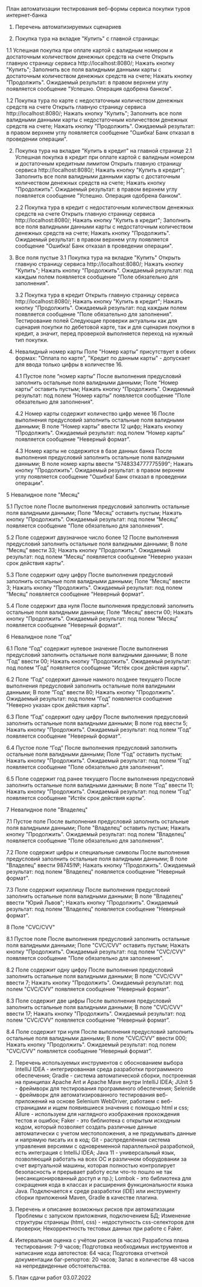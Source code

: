 План автоматизации тестирования веб-формы сервиса покупки туров интернет-банка
1. Перечень автоматизируемых сценариев

1. Покупка тура на вкладке "Купить" с главной страницы:
  
1.1 Успешная покупка при оплате картой с валидным номером и достаточным количеством денежных средств на счете
   Открыть главную страницу сервиса http://localhost:8080/;
   Нажать кнопку "Купить";
   Заполнить все поля валидными данными карты с достаточным количеством денежных средств на счете;
   Нажать кнопку "Продолжить".
   Ожидаемый результат: в правом верхнем углу появляется сообщение "Успешно. Операция одобрена банком".
   
1.2 Покупка тура по карте с недостаточным количеством денежных средств на счете
   Открыть главную страницу сервиса http://localhost:8080/;
   Нажать кнопку "Купить";
   Заполнить все поля валидными данными карты с недостаточным количеством денежных средств на счете;
   Нажать кнопку "Продолжить".
   Ожидаемый результат: в правом верхнем углу появляется сообщение "Ошибка! Банк отказал в проведении операции".
   
2. Покупка тура на вкладке "Купить в кредит" на главной странице
   2.1 Успешная покупка в кредит при оплате картой с валидным номером и достаточным кредитным лимитом
   Открыть главную страницу сервиса http://localhost:8080/;
   Нажать кнопку "Купить в кредит";
   Заполнить все поля валидными данными карты с достаточным количеством денежных средств на счете;
   Нажать кнопку "Продолжить".
   Ожидаемый результат: в правом верхнем углу появляется сообщение "Успешно. Операция одобрена банком".
   
   2.2 Покупка тура в кредит с недостаточным количеством денежных средств на счете
   Открыть главную страницу сервиса http://localhost:8080/;
   Нажать кнопку "Купить в кредит";
   Заполнить все поля валидными данными карты с недостаточным количеством денежных средств на счете;
   Нажать кнопку "Продолжить".
   Ожидаемый результат: в правом верхнем углу появляется сообщение "Ошибка! Банк отказал в проведении операции".

3. Все поля пустые
   3.1 Покупка тура на вкладке "Купить"
   Открыть главную страницу сервиса http://localhost:8080/;
   Нажать кнопку "Купить";
   Нажать кнопку "Продолжить".
   Ожидаемый результат: под каждым полем появляется сообщение "Поле обязательно для заполнения".
   
   3.2 Покупка тура в кредит
Открыть главную страницу сервиса http://localhost:8080/;
Нажать кнопку "Купить в кредит";
Нажать кнопку "Продолжить".
Ожидаемый результат: под каждым полем появляется сообщение "Поле обязательно для заполнения".
Тестирование полей
Следующие проверки актуальны как для сценария покупки по дебетовой карте, так и для сценария покупки в кредит, а значит, перед проверкой выполняется переход на нужный тип покупки.
4. Невалидный номер карты
   Поле "Номер карты" присутствует в обеих формах: "Оплата по карте", "Кредит по данным карты" -  допускает для ввода только цифры в количестве 16.
   
   4.1 Пустое поле “номер карты”
   После выполнения предусловий заполнить остальные поля валидными данными;
   Поле “Номер карты” оставить пустым;
   Нажать кнопку "Продолжить".
   Ожидаемый результат: под полем “Номер карты” появляется сообщение "Поле обязательно для заполнения".
   
   4.2 Номер карты содержит количество цифр менее 16
   После выполнения предусловий заполнить остальные поля валидными данными;
   В поле “Номер карты” ввести 12 цифр;
   Нажать кнопку "Продолжить".
   Ожидаемый результат: под полем “Номер карты”  появляется сообщение "Неверный формат".
   
   4.3 Номер карты не содержится в базе данных банка
   После выполнения предусловий заполнить остальные поля валидными данными;
   В поле номер карты ввести "5748334777775599";
   Нажать кнопку "Продолжить".
   Ожидаемый результат: в правом верхнем углу появляется сообщение "Ошибка! Банк отказал в проведении операции".
   
5 Невалидное поле "Месяц"
   
   5.1 Пустое поле
   После выполнения предусловий заполнить остальные поля валидными данными;
   Поле “Месяц” оставить пустым;
   Нажать кнопку "Продолжить".
   Ожидаемый результат: под полем “Месяц” появляется сообщение "Поле обязательно для заполнения".
   
   5.2 Поле содержит двузначное число более 12
   После выполнения предусловий заполнить остальные поля валидными данными;
   В поле “Месяц” ввести 33;
   Нажать кнопку "Продолжить".
   Ожидаемый результат: под полем “Месяц” появляется сообщение "Неверно указан срок действия карты".
   
   5.3 Поле содержит одну цифру
   После выполнения предусловий заполнить остальные поля валидными данными;
   Поле “Месяц” ввести 3;
   Нажать кнопку "Продолжить".
   Ожидаемый результат: под полем “Месяц” появляется сообщение "Неверный формат".
   
   5.4 Поле содержит два нуля
   После выполнения предусловий заполнить остальные поля валидными данными;
   Поле “Месяц” ввести 00;
   Нажать кнопку "Продолжить".
   Ожидаемый результат: под полем “Месяц” появляется сообщение "Неверный формат".
   
6 Невалидное поле “Год”
   
   6.1 Поле “Год” содержит нулевое значение
   После выполнения предусловий заполнить остальные поля валидными данными;
   В поле “Год” ввести 00;
   Нажать кнопку "Продолжить".
   Ожидаемый результат: под полем “Год” появляется сообщение "Истёк срок действия карты".
   
   6.2 Поле “Год” содержит данные намного позднее текущего
   После выполнения предусловий заполнить остальные поля валидными данными;
   В поле “Год” ввести 80;
   Нажать кнопку "Продолжить".
   Ожидаемый результат: под полем “Год” появляется сообщение "Неверно указан срок действия карты".
   
   6.3 Поле “Год” содержит одну цифру
   После выполнения предусловий заполнить остальные поля валидными данными;
   В поле год ввести 5;
   Нажать кнопку "Продолжить".
   Ожидаемый результат: под полем “Год” появляется сообщение "Неверный формат".
   
   6.4 Пустое поле “Год”
   После выполнения предусловий заполнить остальные поля валидными данными;
   Поле “Год” оставить пустым;
   Нажать кнопку "Продолжить".
   Ожидаемый результат: под полем “Год” появляется сообщение "Поле обязательно для заполнения".
   
   6.5 Поле содержит год ранее текущего
   После выполнения предусловий заполнить остальные поля валидными данными;
   В поле “Год” ввести 11;
   Нажать кнопку "Продолжить".
   Ожидаемый результат: под полем “Год” появляется сообщение "Истёк срок действия карты".
   
7 Невалидное поле "Владелец"
   
   7.1 Пустое поле
   После выполнения предусловий заполнить остальные поля валидными данными;
   Поле "Владелец" оставить пустым;
   Нажать кнопку "Продолжить".
   Ожидаемый результат: под полем "Владелец" появляется сообщение "Поле обязательно для заполнения".
   
   7.2 Поле содержит цифры и специальные символы
   После выполнения предусловий заполнить остальные поля валидными данными;
   В поле "Владелец" ввести 98745!№;
   Нажать кнопку "Продолжить".
   Ожидаемый результат: под полем "Владелец" появляется сообщение "Неверный формат".
   
   7.3 Поле содержит кириллицу
   После выполнения предусловий заполнить остальные поля валидными данными;
   В поле "Владелец" ввести "Юрий Львов";
   Нажать кнопку "Продолжить".
   Ожидаемый результат: под полем "Владелец" появляется сообщение "Неверный формат".
   
8 Поле "CVC/CVV"
   
   8.1 Пустое поле
   После выполнения предусловий заполнить остальные поля валидными данными;
   Поле "CVC/CVV" оставить пустым;
   Нажать кнопку "Продолжить".
   Ожидаемый результат: под полем "CVC/CVV" появляется сообщение "Поле обязательно для заполнения".
   
   8.2 Поле содержит одну цифру
   После выполнения предусловий заполнить остальные поля валидными данными;
   В поле "CVC/CVV" ввести 7;
   Нажать кнопку "Продолжить".
   Ожидаемый результат: под полем "CVC/CVV" появляется сообщение "Неверный формат".
   
   8.3 Поле содержит две цифры
   После выполнения предусловий заполнить остальные поля валидными данными;
   В поле "CVC/CVV" ввести 17;
   Нажать кнопку "Продолжить".
   Ожидаемый результат: под полем "CVC/CVV" появляется сообщение "Неверный формат”.
   
   8.4 Поле содержит три нуля
   После выполнения предусловий заполнить остальные поля валидными данными;
   В поле "CVC/CVV" ввести 000;
   Нажать кнопку "Продолжить".
   Ожидаемый результат: под полем "CVC/CVV" появляется сообщение "Неверный формат”.


2. Перечень используемых инструментов с обоснованием выбора
   IntelliJ IDEA - интегрированная среда разработки программного обеспечения;
   Gradle - система автоматической сборки, построенная на принципах Apache Ant и Apache Mave внутри IntelliJ IDEA;
   JUnit 5 - фреймворк для тестирования программного обеспечения;
   Selenide - фреймворк для автоматизированного тестирования веб-приложений на основе Selenium WebDriver, работаем с веб-страницами и ищем появившиеся значения с помощью html и css;
   Allure - используем для наглядного изображения прохождения тестов и ошибок;
   Faker - это библиотека с открытым исходным кодом, который позволяет создать различные данные автоматически с учетом местоположения, а не придумывать данные и напрямую писать их в код;
   Git - распределённая система управления версиями с одновременной параллельной разработкой, есть интеграция с IntelliJ IDEA;
   Java 11 - универсальный язык, позволяющий работать на всех ОС и различном оборудовании за счет виртуальной машины, которая полностью контролирует безопасность и прерывает работу если что-то пошло не так (несанкционированный доступ и пр.);
   Lombok - это библиотека для сокращения кода в классах и расширения функциональности языка Java. Подключается к среде разработки (IDE) или инструменту сборки приложений Maven, Gradle в качестве плагина.
   
   
3. Перечень и описание возможных рисков при автоматизации
   Проблемы с запуском приложения, подключением БД;
   Изменение структуры страницы (html, css) - недоступность css-селекторов для проверки;
   Некорректность тестовых данных при работе с Faker.

4. Интервальная оценка с учётом рисков (в часах)
   Разработка плана тестирования: 7-9 часов;
   Подготовка необходимых инструментов и написание кода автотестов: 64 часа;
   Подготовка отчетной документации баг-репортов: 20 часов;
   Запас в количестве 48 часов на непредвиденные обстоятельства.

5. План сдачи работ
   03.07.2022
